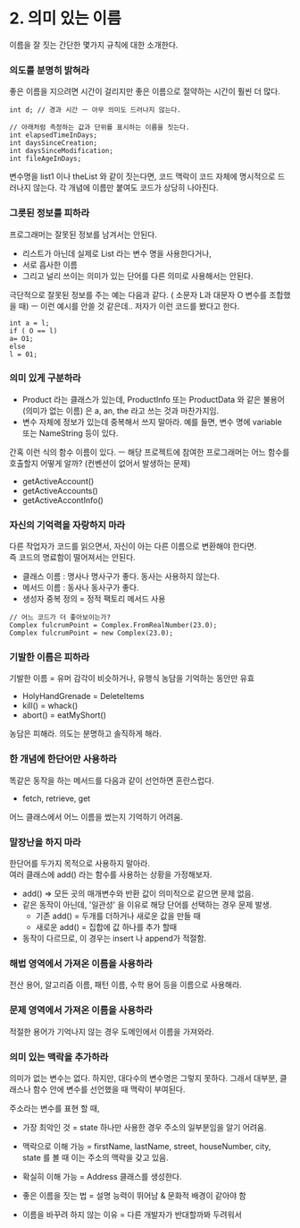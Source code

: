 # 2. 의미 있는 이름

이름을 잘 짓는 간단한 몇가지 규칙에 대한 소개한다.

### 의도를 분명히 밝혀라

좋은 이름을 지으려면 시간이 걸리지만 좋은 이름으로 절약하는 시간이 훨씬 더 많다.

```text
int d; // 경과 시간 ㅡ 아무 의미도 드러나지 않는다.

// 아래처럼 측정하는 값과 단위를 표시하는 이름을 짓는다.
int elapsedTimeInDays;
int daysSinceCreation;
int daysSinceModification;
int fileAgeInDays;
```

변수명을 list1 이나 theList 와 같이 짓는다면, 코드 맥락이 코드 자체에 명시적으로 드러나지 않는다. 각 개념에 이름만 붙여도 코드가 상당히 나아진다.

### 그릇된 정보를 피하라

프로그래머는 잘못된 정보를 남겨서는 안된다.

* 리스트가 아닌데 실제로 List 라는 변수 명을 사용한다거나, 
* 서로 흡사한 이름 
* 그리고 널리 쓰이는 의미가 있는 단어를 다른 의미로 사용해서는 안된다.

극단적으로 잘못된 정보를 주는 예는 다음과 같다. \( 소문자 L과 대문자 O 변수를 조합했을 때\) ㅡ 이런 예시를 안쓸 것 같은데.. 저자가 이런 코드를 봤다고 한다.

```text
int a = l;
if ( O == l)
a= O1;
else
l = 01;
```

### 의미 있게 구분하라

* Product 라는 클래스가 있는데, ProductInfo 또는 ProductData 와 같은 불용어\(의미가 없는 이름\) 은 a, an, the 라고 쓰는 것과 마찬가지임.
* 변수 자체에 정보가 있는데 중복해서 쓰지 말아라. 예를 들면, 변수 명에 variable 또는 NameString 등이 있다.

간혹 이런 식의 함수 이름이 있다. ㅡ 해당 프로젝트에 참여한 프로그래머는 어느 함수를 호출할지 어떻게 알까? \(컨벤션이 없어서 발생하는 문제\)

* getActiveAccount\(\)
* getActiveAccounts\(\)
* getActiveAccontInfo\(\)

### 자신의 기억력을 자랑하지 마라

다른 작업자가 코드를 읽으면서, 자신이 아는 다른 이름으로 변환해야 한다면.  
즉 코드의 명료함이 떨어져서는 안된다.

* 클래스 이름 : 명사나 명사구가 좋다. 동사는 사용하지 않는다.
* 메서드 이름 : 동사나 동사구가 좋다.
* 생성자 중복 정의 = 정적 팩토리 메서드 사용

```text
// 어느 코드가 더 좋아보이는가?
Complex fulcrumPoint = Complex.FromRealNumber(23.0);
Complex fulcrumPoint = new Complex(23.0);
```

### 기발한 이름은 피하라

기발한 이름 = 유머 감각이 비슷하거나, 유행식 농담을 기억하는 동안만 유효

* HolyHandGrenade = DeleteItems
* kill\(\) = whack\(\)
* abort\(\) = eatMyShort\(\)

농담은 피해라. 의도는 분명하고 솔직하게 해라.

### 한 개념에 한단어만 사용하라

똑같은 동작을 하는 메서드를 다음과 같이 선언하면 혼란스럽다.

* fetch, retrieve, get

어느 클래스에서 어느 이름을 썼는지 기억하기 어려움.

### 말장난을 하지 마라

한단어를 두가지 목적으로 사용하지 말아라.  
여러 클래스에 add\(\) 라는 함수를 사용하는 상황을 가정해보자.

* add\(\) =&gt; 모든 곳의 매개변수와 반환 값이 의미적으로 같으면 문제 없음.
* 같은 동작이 아닌데, '일관성' 을 이유로 해당 단어를 선택하는 경우 문제 발생.
  * 기존 add\(\) = 두개를 더하거나 새로운 값을 만들 때
  * 새로운 add\(\) = 집합에 값 하나를 추가 할때
* 동작이 다르므로, 이 경우는 insert 나 append가 적절함.

### 해법 영역에서 가져온 이름을 사용하라

전산 용어, 알고리즘 이름, 패턴 이름, 수학 용어 등을 이름으로 사용해라.

### 문제 영역에서 가져온 이름을 사용하라

적절한 용어가 기억나지 않는 경우 도메인에서 이름을 가져와라.

### 의미 있는 맥락을 추가하라

의미가 없는 변수는 없다. 하지만, 대다수의 변수명은 그렇지 못하다. 그래서 대부분, 클래스나 함수 안에 변수를 선언했을 때 맥락이 부여된다.

주소라는 변수를 표현 할 때,

* 가장 최악인 것 = state 하나만 사용한 경우 주소의 일부분임을 알기 어려움.
* 맥락으로 이해 가능 = firstName, lastName, street, houseNumber, city, state 를 볼 때 이는 주소의 맥락을 갖고 있음.
* 확실히 이해 가능 = Address 클래스를 생성한다.



 

* 좋은 이름을 짓는 법 = 설명 능력이 뛰어남 & 문화적 배경이 같아야 함
* 이름을 바꾸려 하지 않는 이유 = 다른 개발자가 반대할까봐 두려워서

  




